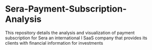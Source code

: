# Sera-Payment-Subscription-Analysis
This repository details the analysis and visualization of payment subscription for Sera an international l SaaS company that provides its clients with financial information for investments
